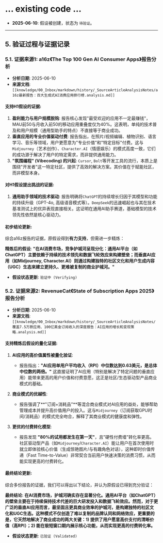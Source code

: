 # ... existing code ...
- **2025-06-10**: 假设被创建，状态为 `待验证`。

---

## 5. 验证过程与证据记录

### 5.1. 证据来源1: a16z《The Top 100 Gen AI Consumer Apps》报告分析

- **分析日期**: 2025-06-10
- **来源文档**: `[[knowledge/00_Inbox/markdown/history/_SourceArticleAnalysisNotes/a16z最新报告：百大生成式AI消费应用排行榜.analysis.md]]`

#### **支持H1假设的证据**:

1.  **盈利能力与用户规模脱钩**: 报告核心发现"最受欢迎的应用不一定最赚钱"，MAU前50与月收入前50的移动应用重叠度仅为40%。这表明，单纯的技术普及和用户规模（通用型助手的特点）不直接等于商业成功。
2.  **垂直应用的专业价值驱动付费**: 报告指出，在照片/视频编辑、植物识别、语言学习、音乐等领域，用户更愿意为"专业价值"和"特定目标"付费。这与`Midjourney`（艺术创作）、`Character.AI`（情感娱乐）的模式高度一致，它们的成功源于解决了用户的特定需求，而非提供通用能力。
3.  **"氛围编程" (Vibecoding) 的兴起**: `Cursor`, `Bolt`等开发工具的流行，本质上是围绕"开发者"这一特定社区，提供了高效的解决方案。其价值在于赋能社区，而非模型本身。

#### **对H1假设提出挑战的证据**:

1.  **通用助手领域的技术驱动**: 报告明确将`ChatGPT`的持续增长归因于其模型和功能的持续升级（GPT-4o, 高级语音模式等）。`DeepSeek`的迅速崛起也与其在技术基准测试上的优异表现直接相关。这证明在通用AI助手赛道，基础模型的技术领先性依然是核心驱动力。

#### **初步结论更新**:

综合a16z报告的证据，原假设得到**有力支持**，但需进一步精炼：

**精炼后的假设**: **"在AI消费市场，竞争护城河呈现分化：通用AI平台（如ChatGPT）主要依赖于持续的技术领先和数据飞轮效应来构建壁垒；而垂直AI应用（如Midjourney, Character.AI）则通过构建独特的社区文化和用户生成内容（UGC）生态来建立更持久、更难被复制的商业护城河。"**

- **假设状态更新**: `验证中 (Verifying)`

### 5.2. 证据来源2: RevenueCat《State of Subscription Apps 2025》报告分析

- **分析日期**: 2025-06-10
- **来源文档**: `[[knowledge/00_Inbox/markdown/history/_SourceArticleAnalysisNotes/覆盖7.5万款应用、100亿美金订阅收入的深度报告：AI应用的增长和变现策略.analysis.md]]`

#### **支持精炼后假设的量化证据**:

1.  **AI应用的高价值属性被量化验证**:
    -   报告指出：**"AI应用单用户平均收入（RPI）中位数达到0.63美元，是总体中位数的两倍。"** 这直接证明了AI应用（特别是解决了特定问题的垂直应用）能带来更高的用户价值和付费意愿，这正是社区/生态驱动型产品商业模式的基础。

2.  **商业模式的优越性**:
    -   报告强调了**"订阅+消耗品"**等混合商业模式对AI应用的益处，能够帮助管理成本并提升高价值用户的投入。这与`Midjourney`（订阅获取GPU时间/消耗品）的模式完全吻合，解释了其商业模式的健康度和弹性。

3.  **更优的付费转化模型**:
    -   报告发现 **"80%的试用都发生在第一天"**，且"硬性付费墙"转化率更高。社区驱动型产品（如`Midjourney`/`Character.AI`）能让用户在首次使用时就立即体验核心价值（生成惊艳图片/与有趣角色对话），这种即时价值传递（Fast Time-to-Value）非常契合当前用户快速决策的消费习惯，从而能实现更高的付费转化。

#### **最终结论更新**:

综合多份报告的证据，我们可以得出以下结论，并认为原假设已得到充分验证：

**最终结论**: **在AI消费市场，护城河确实存在显著分化。通用AI平台（如ChatGPT）的壁垒主要在于持续保持技术代差的巨大研发投入和数据飞轮效应。然而，对于更广泛的垂直AI应用而言，最坚固且更具商业效率的护城河，是构建独特的社区文化和UGC生态。这种模式不仅创造了难以复制的品牌认同和网络效应，更重要的是，它天然地解决了商业成功的两大关键：1) 提供了用户愿意高价支付的清晰价值（高RPI）；2) 能在极短窗口期内展示核心功能，从而实现更高的付费转化率。**

- **假设状态更新**: `已验证 (Validated)` 